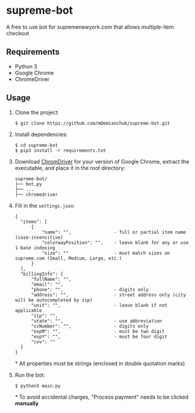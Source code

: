# supreme-bot
A free to use bot for supremenewyork.com that allows multiple-item checkout

## Requirements
- Python 3
- Google Chrome
- ChromeDriver

## Usage
1. Clone the project:
   ```
   $ git clone https://github.com/mDemianchuk/supreme-bot.git
   ```

2. Install dependencies:
    ```
    $ cd supreme-bot
    $ pip3 install -r requirements.txt   
    ```

3. Download [ChromDriver](https://chromedriver.chromium.org/downloads) for your version of Google Chrome, extract the executable, and place it in the root directory:

    ```
    supreme-bot/
    ├── bot.py
    ├── ...
    ├── chromedriver
    ```

4. Fill in the `settings.json`:

    ```  
    {
      "items": [                         
          {
              "name": "",                - full or partial item name (case-insensitive)
              "colorwayPosition": "",    - leave blank for any or use 1-base indexing
              "size": ""                 - must match sizes on supreme.com (Small, Medium, Large, etc.)
          }
      ],
      "billingInfo": {
          "fullName": "",
          "email": "",
          "phone": "",                   - digits only 
          "address": "",                 - street address only (city will be autocompleted by zip)
          "unit": "",                    - leave blank if not applicable
          "zip": "",
          "state": "",                   - use abbreviation
          "ccNumber": "",                - digits only 
          "expM": "",                    - must be two digit
          "expY": "",                    - must be four digit
          "cvv": ""
      }
    }
    ```
     \* All properties must be strings (enclosed in double quotation marks)

5. Run the bot:
   ```
   $ python3 main.py
   ```
   \* To avoid accidental charges, "Process payment" needs to be clicked **manually**
